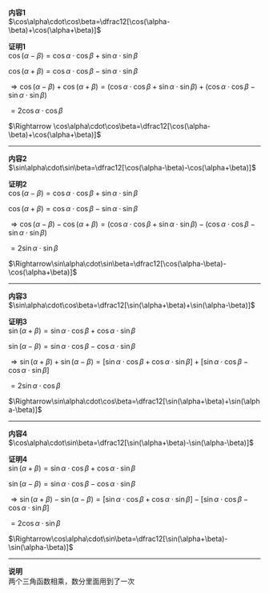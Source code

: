 **内容1**  
$\cos\alpha\cdot\cos\beta=\dfrac12[\cos(\alpha-\beta)+\cos(\alpha+\beta)]$  
  
**证明1**  
$\cos(\alpha-\beta)=\cos\alpha\cdot\cos\beta+\sin\alpha\cdot\sin\beta$  
  
$\cos(\alpha+\beta)=\cos\alpha\cdot\cos\beta-\sin\alpha\cdot\sin\beta$  
  
$\Rightarrow\cos(\alpha-\beta)+\cos(\alpha+\beta)=(\cos\alpha\cdot\cos\beta+\sin\alpha\cdot\sin\beta)+(\cos\alpha\cdot\cos\beta-\sin\alpha\cdot\sin\beta)$  
  
$=2\cos\alpha\cdot\cos\beta$  
  
$\Rightarrow \cos\alpha\cdot\cos\beta=\dfrac12[\cos(\alpha-\beta)+\cos(\alpha+\beta)]$  
  
---  
  
**内容2**  
$\sin\alpha\cdot\sin\beta=\dfrac12[\cos(\alpha-\beta)-\cos(\alpha+\beta)]$  
  
**证明2**  
$\cos(\alpha-\beta)=\cos\alpha\cdot\cos\beta+\sin\alpha\cdot\sin\beta$  
  
$\cos(\alpha+\beta)=\cos\alpha\cdot\cos\beta-\sin\alpha\cdot\sin\beta$  
  
$\Rightarrow\cos(\alpha-\beta)-\cos(\alpha+\beta)=(\cos\alpha\cdot\cos\beta+\sin\alpha\cdot\sin\beta)-(\cos\alpha\cdot\cos\beta-\sin\alpha\cdot\sin\beta)$  
  
$=2\sin\alpha\cdot\sin\beta$  
  
$\Rightarrow\sin\alpha\cdot\sin\beta=\dfrac12[\cos(\alpha-\beta)-\cos(\alpha+\beta)]$  
  
---  
  
**内容3**  
$\sin\alpha\cdot\cos\beta=\dfrac12[\sin(\alpha+\beta)+\sin(\alpha-\beta)]$  
  
**证明3**  
$\sin(\alpha+\beta)=\sin\alpha\cdot\cos\beta+\cos\alpha\cdot\sin\beta$  
  
$\sin(\alpha-\beta)=\sin\alpha\cdot\cos\beta-\cos\alpha\cdot\sin\beta$  
  
$\Rightarrow\sin(\alpha+\beta)+\sin(\alpha-\beta)=[\sin\alpha\cdot\cos\beta+\cos\alpha\cdot\sin\beta]+[\sin\alpha\cdot\cos\beta-\cos\alpha\cdot\sin\beta]$  
  
$=2\sin\alpha\cdot\cos\beta$  
  
$\Rightarrow\sin\alpha\cdot\cos\beta=\dfrac12[\sin(\alpha+\beta)+\sin(\alpha-\beta)]$  
  
---  
  
**内容4**  
$\cos\alpha\cdot\sin\beta=\dfrac12[\sin(\alpha+\beta)-\sin(\alpha-\beta)]$  
  
**证明4**  
$\sin(\alpha+\beta)=\sin\alpha\cdot\cos\beta+\cos\alpha\cdot\sin\beta$  
  
$\sin(\alpha-\beta)=\sin\alpha\cdot\cos\beta-\cos\alpha\cdot\sin\beta$  
  
$\Rightarrow\sin(\alpha+\beta)-\sin(\alpha-\beta)=[\sin\alpha\cdot\cos\beta+\cos\alpha\cdot\sin\beta]-[\sin\alpha\cdot\cos\beta-\cos\alpha\cdot\sin\beta]$  
  
$=2\cos\alpha\cdot\sin\beta$  
  
$\Rightarrow\cos\alpha\cdot\sin\beta=\dfrac12[\sin(\alpha+\beta)-\sin(\alpha-\beta)]$  
  
---  
  
**说明**  
两个三角函数相乘，数分里面用到了一次  
